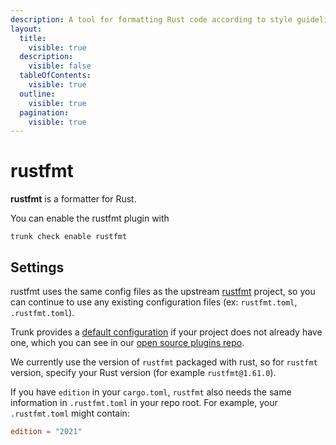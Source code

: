 ```yaml
---
description: A tool for formatting Rust code according to style guidelines.
layout:
  title:
    visible: true
  description:
    visible: false
  tableOfContents:
    visible: true
  outline:
    visible: true
  pagination:
    visible: true
---
```


# rustfmt

**rustfmt** is a formatter for Rust.

You can enable the rustfmt plugin with

```shell
trunk check enable rustfmt
```

## Settings


rustfmt uses the same config files as the
upstream [rustfmt](https://github.com/rust-lang/rustfmt) project, so you can continue to use any
existing configuration files (ex: `rustfmt.toml`, `.rustfmt.toml`).
    

Trunk provides a [default configuration](https://github.com/trunk-io/plugins/tree/main/linters/rustfmt) if your project does not already have one,
which you can see in our [open source plugins repo](https://github.com/trunk-io/plugins/tree/main).

We currently use the version of `rustfmt` packaged with rust, so for `rustfmt` version, specify your Rust version (for example `rustfmt@1.61.0`).

If you have `edition` in your `cargo.toml`, `rustfmt` also needs the same information in `.rustfmt.toml` in your repo root. For example, your `.rustfmt.toml` might contain:

```toml
edition = "2021"
```
